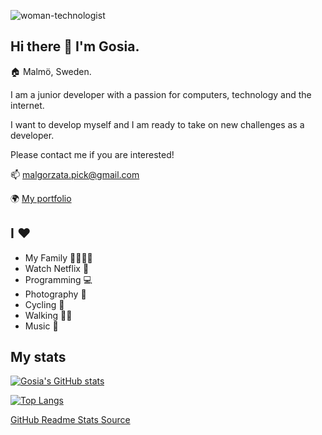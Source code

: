 ![woman-technologist](https://user-images.githubusercontent.com/57414079/123513817-9dbcde00-d68f-11eb-9183-c1f889622025.png) 

## Hi there 👋 I'm Gosia.

🏠 Malmö, Sweden.

I am a junior developer with a passion for computers, technology and the internet.

I want to develop myself and I am ready to take on new challenges as a developer. 

Please contact me if you are interested!

 📫 malgorzata.pick@gmail.com
 
 🌍 [My portfolio](https://malgorzatapick.eu/)
 
 ## I :heart:

* My Family 👨‍👩‍👧‍👦
* Watch Netflix 🎥
* Programming 💻
* Photography 📸
* Cycling 🚴
* Walking 🚶‍♀️
* Music 🎵
 
 ## My stats
 
 [![Gosia's GitHub stats](https://github-readme-stats.vercel.app/api?username=margareta75&show_icons=true&theme=tokyonight)](https://github.com/margareta75?tab=repositories)
 
 
 [![Top Langs](https://github-readme-stats.vercel.app/api/top-langs/?username=margareta75&layout=compact&theme=tokyonight)](https://github.com/margareta75?tab=repositories)


 [GitHub Readme Stats Source](https://github.com/anuraghazra/github-readme-stats)
 
 
<!--
**margareta75/margareta75** is a ✨ _special_ ✨ repository because its `README.md` (this file) appears on your GitHub profile.

Here are some ideas to get you started:

- 🔭 I’m currently working on ...
- 🌱 I’m currently learning ...
- 👯 I’m looking to collaborate on ...
- 🤔 I’m looking for help with ...
- 💬 Ask me about ...
- 📫 How to reach me: ...
- 😄 Pronouns: ...
- ⚡ Fun fact: ...
-->
